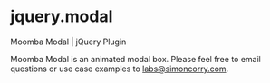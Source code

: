 jquery.modal
============

Moomba Modal | jQuery Plugin

Moomba Modal is an animated modal box. Please feel free to email
questions or use case examples to labs@simoncorry.com.